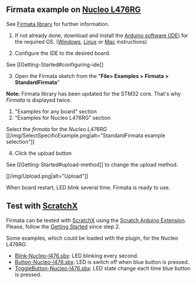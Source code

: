## Firmata example on [Nucleo L476RG](http://www.st.com/en/evaluation-tools/nucleo-l476rg.html)

See [Firmata library](https://www.arduino.cc/en/Reference/Firmata) for further information.

1. If not already done, download and install the [Arduino software (IDE)](https://www.arduino.cc/en/Main/Software) for the required OS.
([Windows](https://www.arduino.cc/en/Guide/Windows), [Linux](https://www.arduino.cc/en/Guide/linux) or [Mac](https://www.arduino.cc/en/Guide/MacOSX) instructions)

2. Configure the IDE to the desired board. 

  See [[Getting-Started#configuring-ide]]

3. Open the Firmata sketch from the "**File> Examples > Firmata > StandardFirmata**"

  **Note:** Firmata library has been updated for the STM32 core. That's why _Firmata_ is displayed twice.
  1. "Examples for any board" section
  2. "Examples for Nucleo L476RG" section

  Select the _firmata_ for the _Nucleo L476RG_
  [[/img/SelectSpecificExample.png|alt="StandardFirmata example selection"]]

4. Click the upload button

  See [[Getting-Started#upload-method]] to change the upload method.

  [[/img/Upload.png|alt="Upload"]]

When board restart, LED blink several time. Firmata is ready to use.

## Test with [ScratchX](http://scratchx.org/)
Firmata can be tested with [ScratchX](http://scratchx.org/) using the [Scratch Arduino Extension](http://khanning.github.io/scratch-arduino-extension/index.html).
Please, follow the [Getting Started](http://khanning.github.io/scratch-arduino-extension/gettingstarted.html) since step 2.

Some examples, which could be loaded with the plugin, for the Nucleo L476RG:
*  [Blink-Nucleo-l476.sbx](/data/scratchx/Blink-Nucleo-l476.sbx): LED blinking every second.
*  [Button-Nucleo-l476.sbx](/data/scratchx/Button-Nucleo-l476.sbx): LED is switch off when blue button is pressed.
*  [ToggleButton-Nucleo-l476.sbx](/data/scratchx/ToggleButton-Nucleo-l476.sbx): LED state change each time blue button is pressed.
